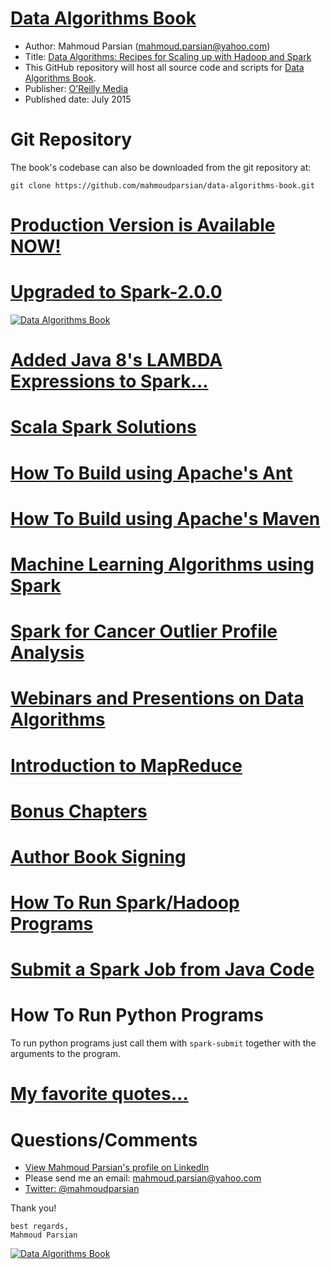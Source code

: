 [Data Algorithms Book](http://shop.oreilly.com/product/0636920033950.do)
======================
* Author: Mahmoud Parsian (mahmoud.parsian@yahoo.com)
* Title: [Data Algorithms: Recipes for Scaling up with Hadoop and Spark](http://shop.oreilly.com/product/0636920033950.do) 
* This GitHub repository will host all source code and scripts for [Data Algorithms Book](http://shop.oreilly.com/product/0636920033950.do).
* Publisher: [O'Reilly Media](http://shop.oreilly.com/product/0636920033950.do)
* Published date: July 2015

Git Repository
==============
The book's codebase can also be downloaded from the git repository at:
````
git clone https://github.com/mahmoudparsian/data-algorithms-book.git
````

[Production Version is Available NOW!](http://shop.oreilly.com/product/0636920033950.do)
======================================

[Upgraded to Spark-2.0.0](http://spark.apache.org/news/spark-2-0-0-released.html)
=========================

[![Data Algorithms Book](./misc/da_book3.jpeg)](http://shop.oreilly.com/product/0636920033950.do)

[Added Java 8's LAMBDA Expressions to Spark...](./misc/jdk8_and_lambda.md)
================================================

[Scala Spark Solutions](./src/main/scala/org/dataalgorithms)
============================================================

[How To Build using Apache's Ant](./misc/ant/README.md)
===============================

[How To Build using Apache's Maven](./misc/maven/README.md)
===================================

[Machine Learning Algorithms using Spark](./src/main/java/org/dataalgorithms/machinelearning)
=========================================

[Spark for Cancer Outlier Profile Analysis](http://hadoopsummit.uservoice.com/forums/344955-data-science-analytics-and-spark/suggestions/11664381-spark-solution-for-cancer-outlier-profile-analysis)
====================================================
 
[Webinars and Presentions on Data Algorithms](./misc/webinars.md)
=================================================================

[Introduction to MapReduce](https://github.com/mahmoudparsian/data-algorithms-book/tree/master/src/main/java/org/dataalgorithms/chapB09/charcount)
===========================
 
[Bonus Chapters](./misc/bonus-chapters.md)
================
 
[Author Book Signing](./misc/book-signing.md)
=====================


<!---
your comment goes here
and here

Work in Progress...
===================
Please note that this is a work in progress...
![Data Algorithms Book Work In Progress](./misc/work_in_progress2.jpeg)
--> 


[How To Run Spark/Hadoop Programs](./misc/run_spark/README.md)
==================================


[Submit a Spark Job from Java Code](./misc/how-to-submit-spark-job-from-java-code.md)
===========================================


How To Run Python Programs
==========================
To run python programs just call them with `spark-submit` together with the arguments to the program.

[My favorite quotes...](./misc/favorite_quotes/README.md)
=========================================================

 
Questions/Comments
==================
* [View Mahmoud Parsian's profile on LinkedIn](http://www.linkedin.com/in/mahmoudparsian)
* Please send me an email: <mahmoud.parsian@yahoo.com>
* [Twitter: @mahmoudparsian](http://twitter.com/mahmoudparsian) 

Thank you!
````
best regards,
Mahmoud Parsian
````

[![Data Algorithms Book](./misc/large-image.jpg)](http://shop.oreilly.com/product/0636920033950.do)
